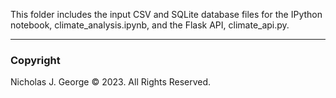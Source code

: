 This folder includes the input CSV and SQLite database files for the IPython notebook, climate_analysis.ipynb, and the Flask API, climate_api.py.

----

### Copyright

Nicholas J. George © 2023. All Rights Reserved.
